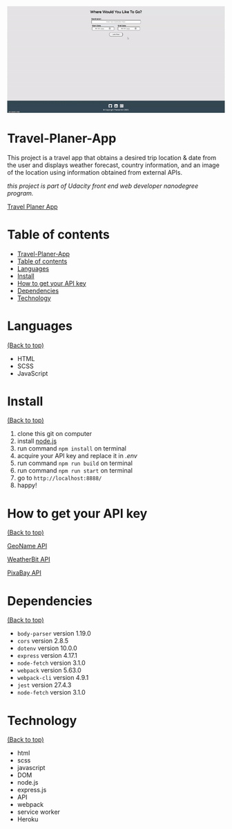 <!-- Add banner here -->
![Project Preview](docs/435423.gif)

# Travel-Planer-App

<!-- Describe your project in brief -->
This project is a travel app that obtains a desired trip location & date from the user and displays weather forecast, country information, and an image of the location using information obtained from external APIs.

*this project is part of Udacity front end web developer nanodegree program.*

[Travel Planer App](https://thasup-travel-app.herokuapp.com/)

# Table of contents

- [Travel-Planer-App](#travel-planer-app)
- [Table of contents](#table-of-contents)
- [Languages](#languages)
- [Install](#install)
- [How to get your API key](#how-to-get-your-api-key)
- [Dependencies](#dependencies)
- [Technology](#technology)

# Languages
[(Back to top)](#table-of-contents)

- HTML
- SCSS
- JavaScript

# Install
[(Back to top)](#table-of-contents)

1. clone this git on computer
2. install [node.js](https://nodejs.org/en/)
3. run command `npm install` on terminal
4. acquire your API key and replace it in *.env*
5. run command `npm run build` on terminal
6. run command `npm run start` on terminal
7. go to `http://localhost:8888/`
8. happy!

# How to get your API key
[(Back to top)](#table-of-contents)

[GeoName API](http://www.geonames.org/export/web-services.html)

[WeatherBit API](https://www.weatherbit.io/account/create)

[PixaBay API](https://pixabay.com/api/docs/)

# Dependencies
[(Back to top)](#table-of-contents)

- `body-parser` version 1.19.0
- `cors` version 2.8.5
- `dotenv` version 10.0.0
- `express` version 4.17.1
- `node-fetch` version 3.1.0
- `webpack` version 5.63.0
- `webpack-cli` version 4.9.1
- `jest` version 27.4.3
- `node-fetch` version 3.1.0

# Technology
[(Back to top)](#table-of-contents)

- html
- scss
- javascript
- DOM
- node.js
- express.js
- API
- webpack
- service worker
- Heroku
